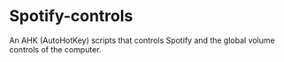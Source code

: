 # Spotify-controls
An AHK (AutoHotKey) scripts that controls Spotify and the global volume controls of the computer.
